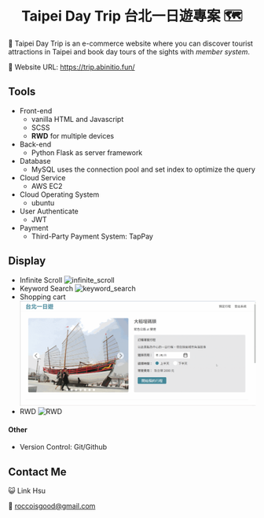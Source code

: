 <h1 align="center">Taipei Day Trip 台北一日遊專案 🗺️</h1>

🧭 Taipei Day Trip is an e-commerce website where you can discover tourist attractions in Taipei and book day tours of the sights with *member system*.

🔗 Website URL: https://trip.abinitio.fun/

## Tools
- Front-end
  - vanilla HTML and Javascript
  - SCSS
  - **RWD** for multiple devices
- Back-end
  - Python Flask as server framework
- Database
  - MySQL uses the connection pool and set index to optimize the query
- Cloud Service
  - AWS EC2
- Cloud Operating System
  - ubuntu
- User Authenticate
  - JWT
- Payment
  - Third-Party Payment System: TapPay

## Display
- Infinite Scroll
  ![infinite_scroll](readme/image1-infinite_scroll.gif)
- Keyword Search
  ![keyword_search](readme/image2-keyword_search.gif)
- Shopping cart
  ![shopping_cart_system](readme/image3-shopping_cart_system.gif)
- RWD
  ![RWD](readme/image4-RWD.gif)

#### Other

- Version Control: Git/Github

## Contact Me

😺 Link Hsu

📧 roccoisgood@gmail.com
